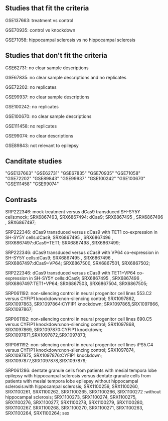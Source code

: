 ## Studies that fit the criteria

GSE137663: treatment vs control

GSE70935: control vs knockdown

GSE71058: hippocampal sclerosis vs no hippocampal sclerosis


## Studies that don't fit the criteria

GSE62731: no clear sample descriptions

GSE67835: no clear sample descriptions and no replicates

GSE72202: no replicates

GSE99937: no clear sample descriptions

GSE100242: no replicates

GSE100670: no clear sample descriptions

GSE111458: no replicates

GSE99074: no clear descriptions

GSE89843: not relevant to epilepsy


## Canditate studies
"GSE137663" "GSE62731"  "GSE67835"  "GSE70935"  "GSE71058"  "GSE72202"  "GSE89843"  "GSE99937"  "GSE100242" "GSE100670" "GSE111458" "GSE99074" 

## Contrasts
SRP222346: mock treatment versus dCas9 transduced SH-SY5Y cells:mock; SRX6867493, SRX6867494: dCas9; SRX6867495 , SRX6867496 , SRX6867497;

SRP222346: dCas9 transduced versus dCas9 with TET1 co-expression in SH-SY5Y cells:dCas9; SRX6867495 , SRX6867496 , SRX6867497:dCas9+TET1; SRX6867498 ,SRX6867499;

SRP222346: dCas9 transduced versus dCas9 with VP64 co-expression in SH-SY5Y cells:dCas9; SRX6867495 , SRX6867496 , SRX6867497:dCas9+VP64; SRX6867500, SRX6867501, SRX6867502;

SRP222346: dCas9 transduced versus dCas9 with TET1+VP64 co-expression in SH-SY5Y cells:dCas9; SRX6867495 , SRX6867496 , SRX6867497:TET1+VP64; SRX6867503, SRX6867504, SRX6867505;



SRP061192: non-silencing control in neural progenitor cell lines 553.C2 versus CYFIP1 knockdown:non-silencing control; SRX1097862, SRX1097863, SRX1097864:CYFIP1 knockdown; SRX1097865,SRX1097866,	SRX1097867;

SRP061192: non-silencing control in neural progenitor cell lines 690.C5 versus CYFIP1 knockdown:non-silencing control; SRX1097868, SRX1097869, SRX1097870:CYFIP1 knockdown; SRX1097871,SRX1097872,SRX1097873;

SRP061192: non-silencing control in neural progenitor cell lines iPS5.C4 versus CYFIP1 knockdown:non-silencing control; SRX1097874, SRX1097875, SRX1097876:CYFIP1 knockdown; SRX1097877,SRX1097878,SRX1097879;



SRP061286: dentate granule cells from patients with mesial tempora lobe epilepsy with hippocampal sclerosis versus dentate granule cells from patients with mesial tempora lobe epilepsy without hippocampal sclerosis:with hippocampal sclerosis; SRX1100259, 	SRX1100260, SRX1100261, SRX1100262,	SRX1100265,	SRX1100266,	SRX1100272 :without hippocampal sclerosis; SRX1100273, SRX1100274, SRX1100275, SRX1100276, SRX1100277,	SRX1100278, SRX1100279,	SRX1100280, SRX1100267,	SRX1100268,	SRX1100270, SRX1100271, SRX1100263, SRX1100264, SRX1100264; sex